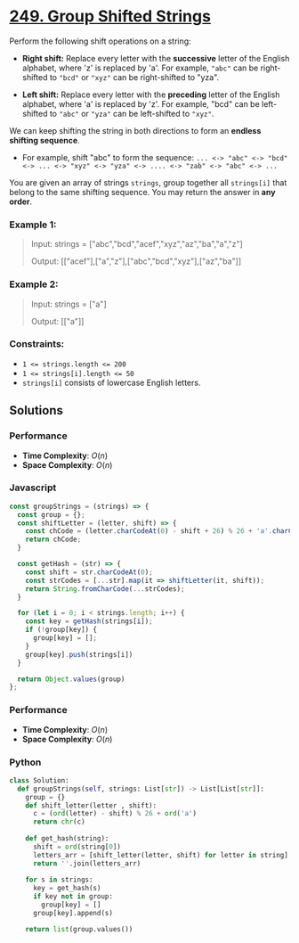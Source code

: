 # [249. Group Shifted Strings](https://leetcode.com/problems/group-shifted-strings/description/)

Perform the following shift operations on a string:

- **Right shift:** Replace every letter with the **successive** letter of the English alphabet, where 'z' is replaced by 'a'. For example, `"abc"` can be right-shifted to `"bcd"` or `"xyz"` can be right-shifted to "yza".

- **Left shift:** Replace every letter with the **preceding** letter of the English alphabet, where 'a' is replaced by 'z'. For example, "bcd" can be left-shifted to `"abc"` or `"yza"` can be left-shifted to `"xyz"`.

We can keep shifting the string in both directions to form an **endless shifting sequence**.

- For example, shift "abc" to form the sequence: `... <-> "abc" <-> "bcd" <-> ... <-> "xyz" <-> "yza" <-> .... <-> "zab" <-> "abc" <-> ...`

You are given an array of strings `strings`, group together all `strings[i]` that belong to the same shifting sequence. You may return the answer in **any order**.

 
### Example 1:
> Input: strings = ["abc","bcd","acef","xyz","az","ba","a","z"]
>
> Output: [["acef"],["a","z"],["abc","bcd","xyz"],["az","ba"]]


### Example 2:
> Input: strings = ["a"]
>
> Output: [["a"]]

 
### Constraints:
- `1 <= strings.length <= 200`
- `1 <= strings[i].length <= 50`
- `strings[i]` consists of lowercase English letters.


## Solutions

### Performance

- **Time Complexity**: $O(n)$
- **Space Complexity**: $O(n)$

### Javascript
```javascript
const groupStrings = (strings) => {
  const group = {};
  const shiftLetter = (letter, shift) => {
    const chCode = (letter.charCodeAt(0) - shift + 26) % 26 + 'a'.charCodeAt(0);
    return chCode;
  }

  const getHash = (str) => {
    const shift = str.charCodeAt(0);
    const strCodes = [...str].map(it => shiftLetter(it, shift));
    return String.fromCharCode(...strCodes);
  }

  for (let i = 0; i < strings.length; i++) {
    const key = getHash(strings[i]);
    if (!group[key]) {
      group[key] = [];
    }
    group[key].push(strings[i])
  }

  return Object.values(group)
};
```

### Performance

- **Time Complexity**: $O(n)$
- **Space Complexity**: $O(n)$

### Python
```python
class Solution:
  def groupStrings(self, strings: List[str]) -> List[List[str]]:
    group = {}
    def shift_letter(letter , shift):
      c = (ord(letter) - shift) % 26 + ord('a')
      return chr(c)
    
    def get_hash(string):
      shift = ord(string[0])
      letters_arr = [shift_letter(letter, shift) for letter in string]
      return ''.join(letters_arr)
    
    for s in strings:
      key = get_hash(s)
      if key not in group:
        group[key] = []
      group[key].append(s)

    return list(group.values())
```